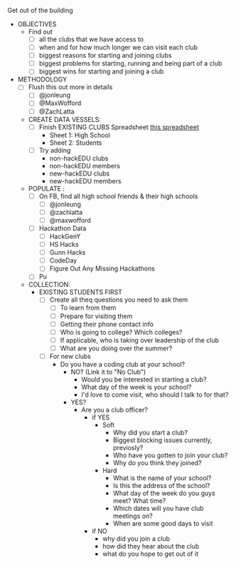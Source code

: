 Get out of the building
  - OBJECTIVES
    - Find out
      - [ ] all the clubs that we have access to
      - [ ] when and for how much longer we can visit each club
      - [ ] biggest reasons for starting and joining clubs
      - [ ] biggest problems for starting, running and being part of a club
      - [ ] biggest wins for starting and joining a club
  
  - METHODOLOGY 
    - [ ] Flush this out more in details
      - [ ] @jonleung
      - [ ] @MaxWofford
      - [ ] @ZachLatta
      
    - CREATE DATA VESSELS:
      - [ ] Finish EXISTING CLUBS Spreadsheet [this spreadsheet](https://docs.google.com/spreadsheets/d/1TkBRXF_jGFTTMxuHs8B47_zPiliaA-Vsvs7vL_LXFyk/edit#gid=0)
        - Sheet 1: High School
        - Sheet 2: Students
      - [ ] Try adding
        - non-hackEDU clubs
        - non-hackEDU members
        - new-hackEDU clubs
        - new-hackEDU members

    - POPULATE :
      - [ ] On FB, find all high school friends & their high schools
        - [ ] @jonleung
        - [ ] @zachlatta
        - [ ] @maxwofford
      - [ ] Hackathon Data
        - [ ] HackGenY
        - [ ] HS Hacks
        - [ ] Gunn Hacks
        - [ ] CodeDay
        - [ ] Figure Out Any Missing Hackathons
      - [ ] Pu

    - COLLECTION:
      - EXISTING STUDENTS FIRST
        - [ ] Create all theq questions you need to ask them
          - [ ] To learn from them
          - [ ] Prepare for visiting them
          - [ ] Getting their phone contact info
          - [ ] Who is going to college? Which colleges?
          - [ ] If applicable, who is taking over leadership of the club
          - [ ] What are you doing over the summer?

        - [ ] For new clubs
          - Do you have a coding club at your school?
            - NO? (Link it to "No Club")
              - Would you be interested in starting a club?
              - What day of the week is your school?
              - I'd love to come visit, who should I talk to for that?
            - YES?
              - Are you a club officer?
                - if YES
                  - Soft
                    - Why did you start a club?
                    - Biggest blocking issues currently, previosly?
                    - Who have you gotten to join your club?
                    - Why do you think they joined?
                  - Hard
                    - What is the name of your school?
                    - Is this the address of the school?
                    - What day of the week do you guys meet? What time?
                    - Which dates will you have club meetings on?
                    - When are some good days to visit
                - if NO
                  - why did you join a club
                  - how did they hear about the club
                  - what do you hope to get out of it


